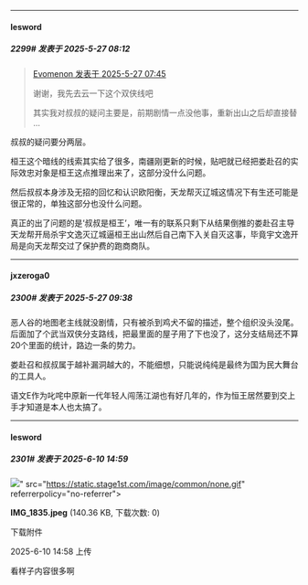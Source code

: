 ﻿
*****

####  lesword  
##### 2299#       发表于 2025-5-27 08:12

<blockquote><a href="httphttps://stage1st.com/2b/forum.php?mod=redirect&amp;goto=findpost&amp;pid=67854060&amp;ptid=2071168" target="_blank">Evomenon 发表于 2025-5-27 07:45</a>

谢谢，我先去云一下这个双侠线吧

其实我对叔叔的疑问主要是，前期剧情一点没他事，重新出山之后却直接替 ...</blockquote>
叔叔的疑问要分两层。

桓王这个暗线的线索其实给了很多，南疆刚更新的时候，贴吧就已经把娄赴召的实际效忠对象是桓王这点推理出来了，这部分没什么问题。

然后叔叔本身涉及无招的回忆和认识欧阳衡，天龙帮灭辽城这情况下有生还可能是很正常的，单独这部分也没什么问题。

真正的出了问题的是‘叔叔是桓王’，唯一有的联系只剩下从结果倒推的娄赴召主导天龙帮开局杀宇文逸灭辽城逼桓王出山然后自己南下入关自灭这事，毕竟宇文逸开局是向天龙帮交过了保护费的跑商商队。

*****

####  jxzeroga0  
##### 2300#       发表于 2025-5-27 09:38

恶人谷的地图老主线就没剧情，只有被杀到鸡犬不留的描述，整个组织没头没尾。后面加了个武当双侠分支路线，把最里面的屋子用了下也没了，这分支结局还不算20个里面的统计，路边一条的势力。

娄赴召和叔叔属于越补漏洞越大的，不能细想，只能说纯纯是最终为国为民大舞台的工具人。

语文E作为叱咤中原新一代年轻人闯荡江湖也有好几年的，作为恒王居然要到交上手才知道是本人也太搞了。

*****

####  lesword  
##### 2301#       发表于 2025-6-10 14:59

<img src="https://img.stage1st.com/forum/202506/10/145857krrbc7qr7s0s7q7v.jpeg" referrerpolicy="no-referrer">" src="https://static.stage1st.com/image/common/none.gif" referrerpolicy="no-referrer">

<strong>IMG_1835.jpeg</strong> (140.36 KB, 下载次数: 0)

下载附件

2025-6-10 14:58 上传

看样子内容很多啊

